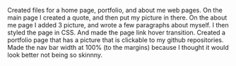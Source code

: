 Created files for a home page, portfolio, and about me web pages.
On the main page I created a quote, and then put my picture in there.
On the about me page I added 3 picture, and wrote a few paragraphs about myself. I then styled the page in CSS. And made the page link hover transition.
Created a portfolio page that has a picture that is clickable to my github repositories.
Made the nav bar width at 100% (to the margins) because I thought it would look better not being so skinnny.